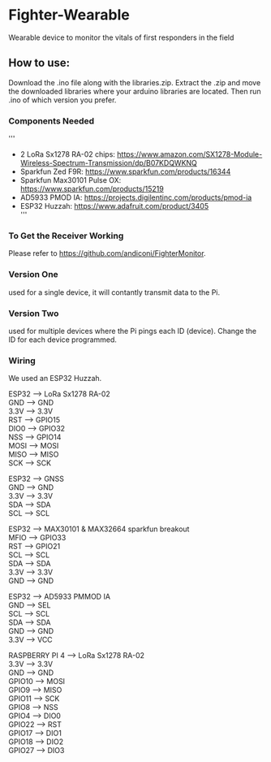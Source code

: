 # Fighter-Wearable
Wearable device to monitor the vitals of first responders in the field

## How to use:

Download the .ino file along with the libraries.zip. Extract the .zip and move the downloaded libraries where your arduino libraries are located.
Then run .ino of which version you prefer.

### Components Needed
'''
* 2 LoRa Sx1278 RA-02 chips: https://www.amazon.com/SX1278-Module-Wireless-Spectrum-Transmission/dp/B07KDQWKNQ  <br />
* Sparkfun Zed F9R: https://www.sparkfun.com/products/16344  <br />
* Sparkfun Max30101 Pulse OX: https://www.sparkfun.com/products/15219  <br />
* AD5933 PMOD IA: https://projects.digilentinc.com/products/pmod-ia  <br />
* ESP32 Huzzah: https://www.adafruit.com/product/3405  <br />
'''

### To Get the Receiver Working
Please refer to https://github.com/andiconi/FighterMonitor.

### Version One 
used for a single device, it will contantly transmit data to the Pi.

### Version Two 
used for multiple devices where the Pi pings each ID (device). Change the ID for each device programmed.

### Wiring
We used an ESP32 Huzzah. <br />

ESP32 --> LoRa Sx1278 RA-02  <br />
GND --> GND <br />
3.3V --> 3.3V  <br />
RST --> GPIO15 <br />
DIO0 --> GPIO32 <br />
NSS --> GPIO14 <br />
MOSI --> MOSI <br />
MISO --> MISO <br />
SCK --> SCK <br />

ESP32 --> GNSS <br />
GND --> GND <br />
3.3V --> 3.3V  <br />
SDA --> SDA <br />
SCL --> SCL <br />

ESP32 --> MAX30101 & MAX32664 sparkfun breakout <br />
MFIO --> GPIO33 <br />
RST --> GPIO21  <br />
SCL --> SCL <br />
SDA --> SDA  <br />
3.3V --> 3.3V <br />
GND --> GND <br />

ESP32 --> AD5933 PMMOD IA  <br />
GND --> SEL <br />
SCL --> SCL <br />
SDA --> SDA <br />
GND --> GND <br />
3.3V --> VCC <br />

RASPBERRY PI 4 --> LoRa Sx1278 RA-02  <br />
3.3V --> 3.3V <br />
GND --> GND <br />
GPIO10 --> MOSI <br />
GPIO9 --> MISO  <br />
GPIO11 --> SCK <br />
GPIO8 --> NSS <br />
GPIO4 --> DIO0 <br />
GPIO22 --> RST <br />
GPIO17 --> DIO1 <br />
GPIO18 --> DIO2 <br />
GPIO27 --> DIO3 <br />

